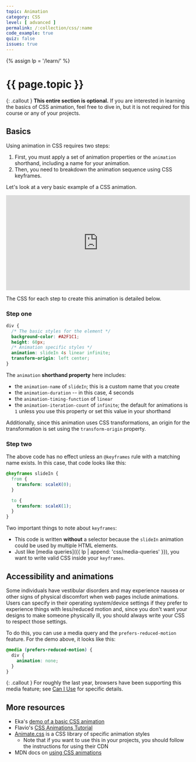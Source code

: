 ```yaml
---
topic: Animation
category: CSS
level: [ advanced ]
permalink: /:collection/css/:name
code_example: true
quiz: false
issues: true
---
```


{% assign lp = '/learn/' %}


# {{ page.topic }}

{: .callout }
**This entire section is optional.** If you are interested in learning the basics of CSS animation, feel free to dive in, but it is not required for this course or any of your projects.


## Basics
Using animation in CSS requires two steps:

1. First, you must apply a set of animation properties or the `animation` shorthand, including a name for your animation.
2. Then, you need to breakdown the animation sequence using CSS keyframes.

Let's look at a very basic example of a CSS animation.

<div class="glitch-embed-wrap" style="height: 260px; width: 100%;">
  <iframe
    src="https://glitch.com/embed/#!/embed/css-animation-basics-1?path=styles.css&previewSize=100&sidebarCollapsed=true"
    title="css-animation-basics-1 on Glitch"
    allow="geolocation; microphone; camera; midi; vr; encrypted-media"
    style="height: 100%; width: 100%; border: 0;">
  </iframe>
</div>

The CSS for each step to create this animation is detailed below.

### Step one
```css
div {
  /* The basic styles for the element */
  background-color: #A2F1C1;
  height: 60px;
  /* Animation specific styles */
  animation: slideIn 4s linear infinite;
  transform-origin: left center;
}
```

The `animation` <b>shorthand property</b> here includes:
- the `animation-name` of `slideIn`; this is a custom name that you create
- the `animation-duration` -- in this case, 4 seconds
- the `animation-timing-function` of `linear`
- the `animation-iteration-count` of `infinite`; the default for animations is `1` unless you use this property or set this value in your shorthand

Additionally, since this animation uses CSS transformations, an origin for the transformation is set using the `transform-origin` property.

### Step two
The above code has no effect unless an `@keyframes` rule with a matching name exists. In this case, that code looks like this:

```css
@keyframes slideIn {
  from {
    transform: scaleX(0);
  }

  to {
    transform: scaleX(1);
  }
}
```

Two important things to note about `keyframes`:

- This code is written **without** a selector because the `slideIn` animation could be used by multiple HTML elements.
- Just like [media queries]({{ lp | append: 'css/media-queries' }}), you want to write valid CSS inside your `keyframes`.

## Accessibility and animations
Some individuals have vestibular disorders and may experience nausea or other signs of physical discomfort when web pages include animations. Users can specify in their operating system/device settings if they prefer to experience things with less/reduced motion and, since you don't want your designs to make someone physically ill, you should always write your CSS to respect those settings.

To do this, you can use a media query and the `prefers-reduced-motion` feature. For the demo above, it looks like this:

```css
@media (prefers-reduced-motion) {
  div {
    animation: none;
  }
}
```

{: .callout }
For roughly the last year, browsers have been supporting this media feature; see [Can I Use](https://caniuse.com/prefers-reduced-motion) for specific details.

## More resources
- Eka's [demo of a basic CSS animation](https://dev.to/ekafyi/blinking-dots-a-quick-look-at-css-animation-31gf)
- Flavio's [CSS Animations Tutorial](https://flaviocopes.com/css-animations/)
- [Animate.css](https://animate.style/) is a CSS library of specific animation styles
  - Note that if you want to use this in your projects, you should follow the instructions for using their CDN
- MDN docs on [using CSS animations](https://developer.mozilla.org/en-US/docs/Web/CSS/CSS_Animations/Using_CSS_animations)
